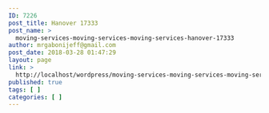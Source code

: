 ```yaml
---
ID: 7226
post_title: Hanover 17333
post_name: >
  moving-services-moving-services-moving-services-hanover-17333
author: mrgabonijeff@gmail.com
post_date: 2018-03-28 01:47:29
layout: page
link: >
  http://localhost/wordpress/moving-services-moving-services-moving-services-hanover-17333/
published: true
tags: [ ]
categories: [ ]
---
```


